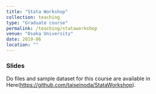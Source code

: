 ```yaml
---
title: "Stata Workshop"
collection: teaching
type: "Graduate course"
permalink: /teaching/stataworkshop
venue: "Osaka University"
date: 2019-06
location: ""
---
```


### Slides

Do files and sample dataset for this course are available in Here(https://github.com/taiseinoda/StataWorkshop).
